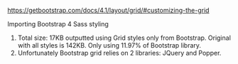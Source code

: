 https://getbootstrap.com/docs/4.1/layout/grid/#customizing-the-grid

Importing Bootstrap 4 Sass styling

1. Total size: 17KB outputted using Grid styles only from Bootstrap. Original with all styles is 142KB. Only using 11.97% of Bootstrap library.
1. Unfortunately Bootstrap grid relies on 2 libraries: JQuery and Popper.